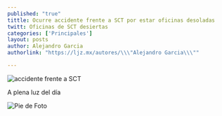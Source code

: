 ```yaml
---
published: "true"
tittle: Ocurre accidente frente a SCT por estar oficinas desoladas
twitt: Oficinas de SCT desiertas
categories: ['Principales']
layout: posts
author: Alejandro Garcia
authorlink: "https://ljz.mx/autores/\\\"Alejandro Garcia\\\""

---
```


![accidente frente a SCT](http://i.imgur.com/D8xj2Qum.jpg)


A plena luz del día

![Pie de Foto](http://i.imgur.com/hgu992mm.jpg)
